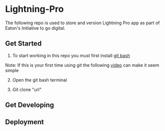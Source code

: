 # Lightning-Pro

The following repo is used to store and version Lightning Pro app as part of Eaton's Initiative to go digital.

## Get Started 

1. To start working in this repo you must first install [git bash](https://git-scm.com/download/win)

Note: If this is your first time using git the following [video](https://www.youtube.com/watch?v=USjZcfj8yxE) can make it seem simple

2. Open the git bash terminal 

3. Git clone "url"

## Get Developing

## Deployment

